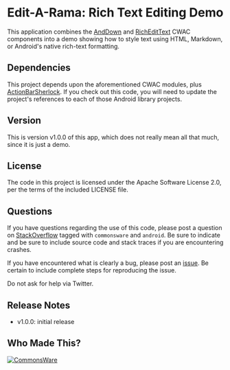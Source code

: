 Edit-A-Rama: Rich Text Editing Demo
===================================

This application combines the [AndDown](https://github.com/commonsguy/cwac-anddown)
and [RichEditText](https://github.com/commonsguy/cwac-richedit) CWAC
components into a demo showing how to style text using HTML, Markdown,
or Android's native rich-text formatting.

Dependencies
------------
This project depends upon the aforementioned CWAC modules, plus
[ActionBarSherlock](http://actionbarsherlock.com). If you check out this
code, you will need to update the project's references to each of those
Android library projects.

Version
-------
This is version v1.0.0 of this app, which does not really mean all that
much, since it is just a demo.

License
-------
The code in this project is licensed under the Apache
Software License 2.0, per the terms of the included LICENSE
file.

Questions
---------
If you have questions regarding the use of this code, please post a question
on [StackOverflow](http://stackoverflow.com/questions/ask) tagged with `commonsware`
and `android`. Be sure to indicate and be sure to include source code 
and stack traces if you are encountering crashes.

If you have encountered what is clearly a bug, please post an [issue](https://github.com/commonsguy/cwac-anddown/issues). Be certain to include complete steps
for reproducing the issue.

Do not ask for help via Twitter.

Release Notes
-------------
- v1.0.0: initial release

Who Made This?
--------------
<a href="http://commonsware.com">![CommonsWare](http://commonsware.com/images/logo.png)</a>

